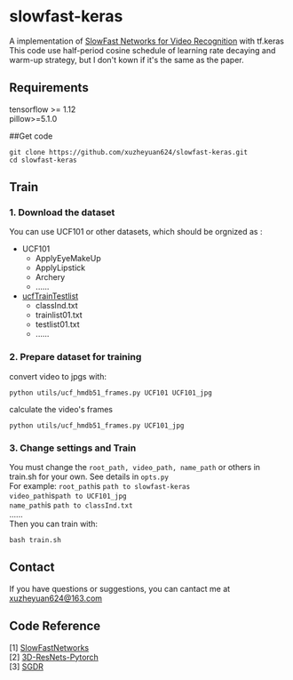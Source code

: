 # slowfast-keras
A implementation of [SlowFast Networks for Video Recognition](https://arxiv.org/abs/1812.03982) with tf.keras
This code use half-period cosine schedule of learning rate decaying and warm-up strategy, but I don't kown if it's the same as the paper.

## Requirements
tensorflow >= 1.12<br>
pillow>=5.1.0

##Get code
```
git clone https://github.com/xuzheyuan624/slowfast-keras.git
cd slowfast-keras
```

## Train
### 1. Download the dataset
You can use UCF101 or other datasets, which should be orgnized as :
<!-- TOC -->
- UCF101
    - ApplyEyeMakeUp
    - ApplyLipstick
    - Archery
    - ......
- [ucfTrainTestlist](https://www.crcv.ucf.edu/wp-content/uploads/2019/03/UCF101TrainTestSplits-RecognitionTask.zip)
    - classInd.txt
    - trainlist01.txt
    - testlist01.txt
    - ......
<!-- /TOC -->
### 2. Prepare dataset for training
convert video to jpgs with:
```
python utils/ucf_hmdb51_frames.py UCF101 UCF101_jpg
```
calculate the video's frames
```
python utils/ucf_hmdb51_frames.py UCF101_jpg
```

### 3. Change settings and Train
You must change the ```root_path, video_path, name_path``` or others in train.sh for your own. See details in ```opts.py```<br>
For example: 
```root_path```is ```path to slowfast-keras```<br>
```video_path```is```path to UCF101_jpg```<br>
```name_path```is ```path to classInd.txt```<br>
......<br>
Then you can train with:<br>
```
bash train.sh
```
## Contact
If you have questions or suggestions, you can cantact me at [xuzheyuan624@163.com](xuzheyuan624@163.com)
## Code Reference
[1] [SlowFastNetworks](https://github.com/RI-CH/SlowFastNetworks)<br>
[2] [3D-ResNets-Pytorch](https://github.com/kenshohara/3D-ResNets-PyTorch)<br>
[3] [SGDR](https://gist.github.com/jeremyjordan/5a222e04bb78c242f5763ad40626c452)
